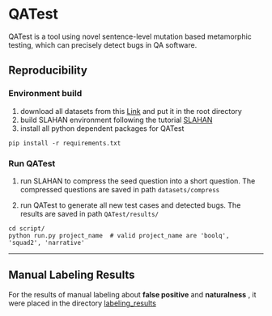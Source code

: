 # QATest

QATest is a tool using novel sentence-level mutation based metamorphic testing, which can precisely detect bugs in
QA software.

## Reproducibility

### Environment build

1. download all datasets from this [Link](https://drive.google.com/drive/folders/18tbGI89R3S9YIYRPHxIZcv6drQCJZ6RE?usp=sharing) and put it in the root directory
2. build SLAHAN environment following the tutorial [SLAHAN](https://github.com/kamigaito/SLAHAN)
3. install all python dependent packages for QATest
```
pip install -r requirements.txt
```


### Run QATest

1. run SLAHAN to compress the seed question into a short question. 
The compressed questions are saved in path `datasets/compress`

2. run QATest to generate all new test cases and detected bugs. 
The results are saved in path `QATest/results/`

```
cd script/
python run.py project_name  # valid project_name are 'boolq', 'squad2', 'narrative' 
```







----

## Manual Labeling Results

For the results of manual labeling about **false positive** and **naturalness** , it were placed in the directory [labeling_results](./labeling_results)

